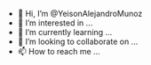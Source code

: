 - 👋 Hi, I’m @YeisonAlejandroMunoz
- 👀 I’m interested in ...
- 🌱 I’m currently learning ...
- 💞️ I’m looking to collaborate on ...
- 📫 How to reach me ...

<!---
YeisonAlejandroMunoz/YeisonAlejandroMunoz is a ✨ special ✨ repository because its `README.md` (this file) appears on your GitHub profile.
You can click the Preview link to take a look at your changes.
--->
